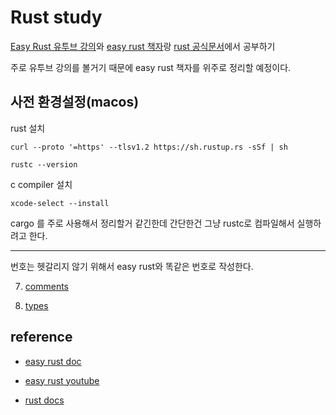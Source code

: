 # Rust study

[Easy Rust 유투브 강의](https://www.youtube.com/playlist?list=PLfllocyHVgsSJf1zO6k6o3SX2mbZjAqYE)와 [easy rust 책자](https://dhghomon.github.io/easy_rust/Chapter_1.html)랑 [rust 공식문서](https://doc.rust-lang.org/book/)에서 공부하기

주로 유투브 강의를 볼거기 때문에 easy rust 책자를 위주로 정리할 예정이다.

## 사전 환경설정(macos)

rust 설치

```
curl --proto '=https' --tlsv1.2 https://sh.rustup.rs -sSf | sh
```

```
rustc --version
```

c compiler 설치

```
xcode-select --install
```

cargo 를 주로 사용해서 정리할거 같긴한데 간단한건 그냥 rustc로 컴파일해서 실행하려고 한다.

---

번호는 헷갈리지 않기 위해서 easy rust와 똑같은 번호로 작성한다.

7. [comments](https://github.com/TeTedo/blog-code/tree/main/rust-study/7.comment)

8. [types](https://github.com/TeTedo/blog-code/tree/main/rust-study/8.comment)

## reference

- [easy rust doc](https://dhghomon.github.io/easy_rust/)

- [easy rust youtube](https://www.youtube.com/playlist?list=PLfllocyHVgsSJf1zO6k6o3SX2mbZjAqYE)

- [rust docs](https://doc.rust-lang.org/book/)
